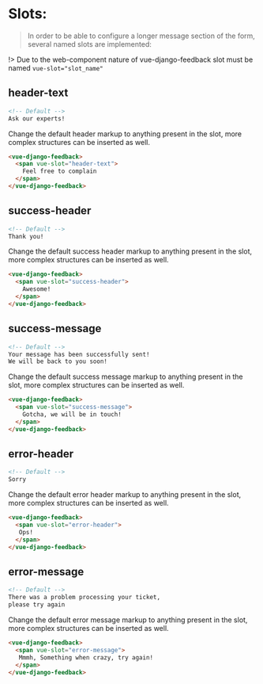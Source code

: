 # Slots:

> In order to be able to configure a longer message section of the form, several named slots are implemented:

!> Due to the web-component nature of vue-django-feedback slot must be named `vue-slot="slot_name"`

## header-text
```html
<!-- Default -->
Ask our experts!
```

Change the default header markup to anything present in the slot, more complex structures can be inserted as well.

```html
<vue-django-feedback>
  <span vue-slot="header-text">
    Feel free to complain
  </span>
</vue-django-feedback>
```

## success-header

```html
<!-- Default -->
Thank you!
```

Change the default success header markup to anything present in the slot, more complex structures can be inserted as well.

```html
<vue-django-feedback>
  <span vue-slot="success-header">
    Awesome!
  </span>
</vue-django-feedback>
```

## success-message
```html
<!-- Default -->
Your message has been successfully sent!
We will be back to you soon!
```

Change the default success message markup to anything present in the slot, more complex structures can be inserted as well.

```html
<vue-django-feedback>
  <span vue-slot="success-message">
    Gotcha, we will be in touch!
  </span>
</vue-django-feedback>
```

## error-header
```html
<!-- Default -->
Sorry
```

Change the default error header markup to anything present in the slot, more complex structures can be inserted as well.

```html
<vue-django-feedback>
  <span vue-slot="error-header">
   Ops!
  </span>
</vue-django-feedback>
```

## error-message
```html
<!-- Default -->
There was a problem processing your ticket,
please try again
```

Change the default error message markup to anything present in the slot, more complex structures can be inserted as well.

```html
<vue-django-feedback>
  <span vue-slot="error-message">
   Mmmh, Something when crazy, try again!
  </span>
</vue-django-feedback>
```
